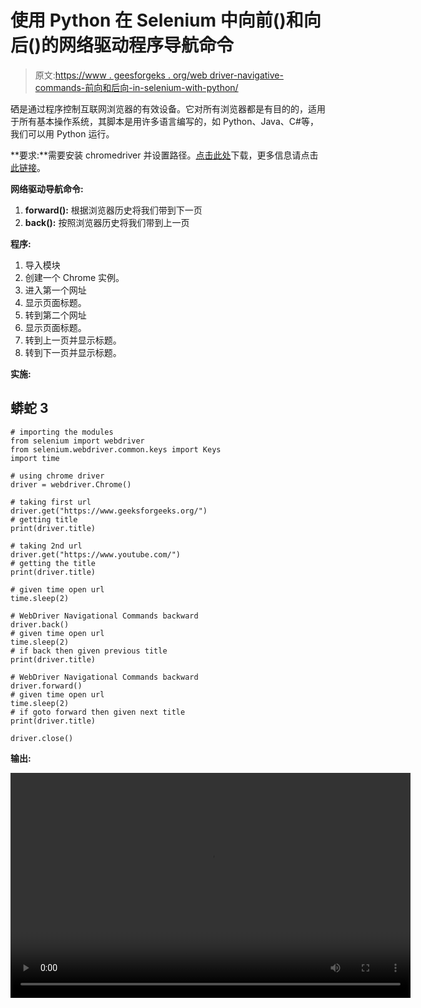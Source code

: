 # 使用 Python 在 Selenium 中向前()和向后()的网络驱动程序导航命令

> 原文:[https://www . geesforgeks . org/web driver-navigative-commands-前向和后向-in-selenium-with-python/](https://www.geeksforgeeks.org/webdriver-navigational-commands-forward-and-backward-in-selenium-with-python/)

硒是通过程序控制互联网浏览器的有效设备。它对所有浏览器都是有目的的，适用于所有基本操作系统，其脚本是用许多语言编写的，如 Python、Java、C#等，我们可以用 Python 运行。

**要求:**需要安装 chromedriver 并设置路径。[点击此处](https://sites.google.com/a/chromium.org/chromedriver/downloads)下载，更多信息请点击[此链接](https://www.geeksforgeeks.org/browser-automation-using-selenium/)。

**网络驱动导航命令:**

1.  **forward():** 根据浏览器历史将我们带到下一页
2.  **back():** 按照浏览器历史将我们带到上一页

**程序:**

1.  导入模块
2.  创建一个 Chrome 实例。
3.  进入第一个网址
4.  显示页面标题。
5.  转到第二个网址
6.  显示页面标题。
7.  转到上一页并显示标题。
8.  转到下一页并显示标题。

**实施:**

## 蟒蛇 3

```
# importing the modules
from selenium import webdriver
from selenium.webdriver.common.keys import Keys
import time

# using chrome driver
driver = webdriver.Chrome()

# taking first url
driver.get("https://www.geeksforgeeks.org/")
# getting title
print(driver.title)

# taking 2nd url
driver.get("https://www.youtube.com/")
# getting the title
print(driver.title)

# given time open url
time.sleep(2)

# WebDriver Navigational Commands backward
driver.back()
# given time open url
time.sleep(2)
# if back then given previous title
print(driver.title)

# WebDriver Navigational Commands backward
driver.forward()
# given time open url
time.sleep(2)
# if goto forward then given next title
print(driver.title)

driver.close()
```

**输出:**

<video class="wp-video-shortcode" id="video-491101-1" width="640" height="360" preload="metadata" controls=""><source type="video/mp4" src="https://media.geeksforgeeks.org/wp-content/uploads/20200922194307/22.09.2020_19.33.53_REC.mp4?_=1">[https://media.geeksforgeeks.org/wp-content/uploads/20200922194307/22.09.2020_19.33.53_REC.mp4](https://media.geeksforgeeks.org/wp-content/uploads/20200922194307/22.09.2020_19.33.53_REC.mp4)</video>